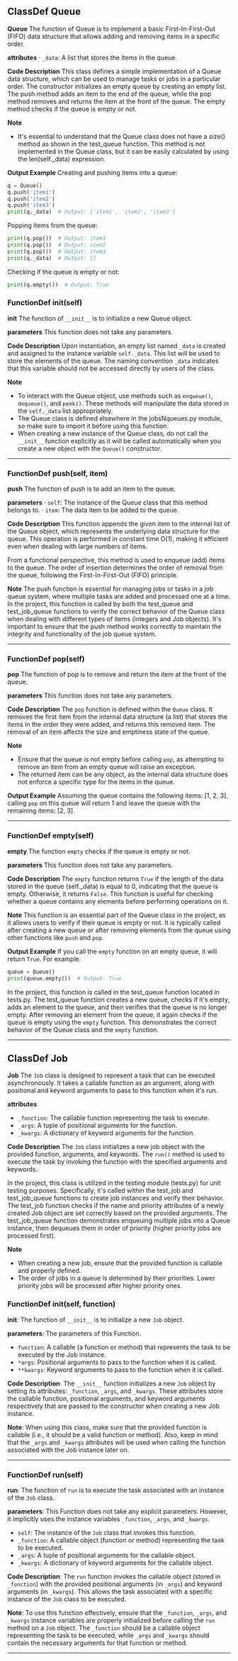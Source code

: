 ## ClassDef Queue
 **Queue**
The function of Queue is to implement a basic First-In-First-Out (FIFO) data structure that allows adding and removing items in a specific order.

**attributes**
· `_data`: A list that stores the items in the queue.

**Code Description**
This class defines a simple implementation of a Queue data structure, which can be used to manage tasks or jobs in a particular order. The constructor initializes an empty queue by creating an empty list. The push method adds an item to the end of the queue, while the pop method removes and returns the item at the front of the queue. The empty method checks if the queue is empty or not.

**Note**
- It's essential to understand that the Queue class does not have a size() method as shown in the test_queue function. This method is not implemented in the Queue class, but it can be easily calculated by using the len(self._data) expression.

**Output Example**
Creating and pushing items into a queue:
```python
q = Queue()
q.push('item1')
q.push('item2')
q.push('item3')
print(q._data)  # Output: ['item1', 'item2', 'item3']
```

Popping items from the queue:
```python
print(q.pop())  # Output: item1
print(q.pop())  # Output: item2
print(q.pop())  # Output: item3
print(q._data)  # Output: []
```

Checking if the queue is empty or not:
```python
print(q.empty())  # Output: True
```
### FunctionDef __init__(self)
 **__init__**
The function of `__init__` is to initialize a new Queue object.

**parameters**
This function does not take any parameters.

**Code Description**
Upon instantiation, an empty list named `_data` is created and assigned to the instance variable `self._data`. This list will be used to store the elements of the queue. The naming convention `_data` indicates that this variable should not be accessed directly by users of the class.

**Note**
- To interact with the Queue object, use methods such as `enqueue()`, `dequeue()`, and `peek()`. These methods will manipulate the data stored in the `self._data` list appropriately.
- The Queue class is defined elsewhere in the jobsNqueues.py module, so make sure to import it before using this function.
- When creating a new instance of the Queue class, do not call the `__init__` function explicitly as it will be called automatically when you create a new object with the `Queue()` constructor.
***
### FunctionDef push(self, item)
 **push**
The function of push is to add an item to the queue.

**parameters**
· `self`: The instance of the Queue class that this method belongs to.
· `item`: The data item to be added to the queue.

**Code Description**
This function appends the given item to the internal list of the Queue object, which represents the underlying data structure for the queue. This operation is performed in constant time O(1), making it efficient even when dealing with large numbers of items.

From a functional perspective, this method is used to enqueue (add) items to the queue. The order of insertion determines the order of removal from the queue, following the First-In-First-Out (FIFO) principle.

**Note**
The push function is essential for managing jobs or tasks in a job queue system, where multiple tasks are added and processed one at a time. In the project, this function is called by both the test_queue and test_job_queue functions to verify the correct behavior of the Queue class when dealing with different types of items (integers and Job objects). It's important to ensure that the push method works correctly to maintain the integrity and functionality of the job queue system.
***
### FunctionDef pop(self)
 **pop**
The function of pop is to remove and return the item at the front of the queue.

**parameters**
This function does not take any parameters.

**Code Description**
The `pop` function is defined within the `Queue` class. It removes the first item from the internal data structure (a list) that stores the items in the order they were added, and returns this removed item. The removal of an item affects the size and emptiness state of the queue.

**Note**
- Ensure that the queue is not empty before calling `pop`, as attempting to remove an item from an empty queue will raise an exception.
- The returned item can be any object, as the internal data structure does not enforce a specific type for the items in the queue.

**Output Example**
Assuming the queue contains the following items: [1, 2, 3], calling `pop` on this queue will return 1 and leave the queue with the remaining items: [2, 3].
***
### FunctionDef empty(self)
 **empty**
The function `empty` checks if the queue is empty or not.

**parameters**
This function does not take any parameters.

**Code Description**
The `empty` function returns `True` if the length of the data stored in the queue (self._data) is equal to 0, indicating that the queue is empty. Otherwise, it returns `False`. This function is useful for checking whether a queue contains any elements before performing operations on it.

**Note**
This function is an essential part of the Queue class in the project, as it allows users to verify if their queue is empty or not. It is typically called after creating a new queue or after removing elements from the queue using other functions like `push` and `pop`.

**Output Example**
If you call the `empty` function on an empty queue, it will return `True`. For example:
```python
queue = Queue()
print(queue.empty())  # Output: True
```

In the project, this function is called in the test_queue function located in tests.py. The test_queue function creates a new queue, checks if it's empty, adds an element to the queue, and then verifies that the queue is no longer empty. After removing an element from the queue, it again checks if the queue is empty using the `empty` function. This demonstrates the correct behavior of the Queue class and the `empty` function.
***
## ClassDef Job
 **Job**
The `Job` class is designed to represent a task that can be executed asynchronously. It takes a callable function as an argument, along with positional and keyword arguments to pass to this function when it's run.

**attributes**
- `_function`: The callable function representing the task to execute.
- `_args`: A tuple of positional arguments for the function.
- `_kwargs`: A dictionary of keyword arguments for the function.

**Code Description**
The `Job` class initializes a new job object with the provided function, arguments, and keywords. The `run()` method is used to execute the task by invoking the function with the specified arguments and keywords.

In the project, this class is utilized in the testing module (tests.py) for unit testing purposes. Specifically, it's called within the test_job and test_job_queue functions to create job instances and verify their behavior. The test_job function checks if the name and priority attributes of a newly created Job object are set correctly based on the provided arguments. The test_job_queue function demonstrates enqueuing multiple jobs into a Queue instance, then dequeues them in order of priority (higher priority jobs are processed first).

**Note**
- When creating a new job, ensure that the provided function is callable and properly defined.
- The order of jobs in a queue is determined by their priorities. Lower priority jobs will be processed after higher priority ones.
### FunctionDef __init__(self, function)
 **__init__**: The function of `__init__` is to initialize a new `Job` object.

**parameters**: The parameters of this Function.
- `function`: A callable (a function or method) that represents the task to be executed by the Job instance.
- `*args`: Positional arguments to pass to the function when it is called.
- `**kwargs`: Keyword arguments to pass to the function when it is called.

**Code Description**: The `__init__` function initializes a new `Job` object by setting its attributes: `_function`, `_args`, and `_kwargs`. These attributes store the callable function, positional arguments, and keyword arguments respectively that are passed to the constructor when creating a new Job instance.

**Note**: When using this class, make sure that the provided function is callable (i.e., it should be a valid function or method). Also, keep in mind that the `_args` and `_kwargs` attributes will be used when calling the function associated with the Job instance later on.
***
### FunctionDef run(self)
 **run**: The function of `run` is to execute the task associated with an instance of the `Job` class.

**parameters**: This Function does not take any explicit parameters. However, it implicitly uses the instance variables `_function`, `_args`, and `_kwargs`.

- `self`: The instance of the `Job` class that invokes this function.
- `_function`: A callable object (function or method) representing the task to be executed.
- `_args`: A tuple of positional arguments for the callable object.
- `_kwargs`: A dictionary of keyword arguments for the callable object.

**Code Description**: The `run` function invokes the callable object (stored in `_function`) with the provided positional arguments (in `_args`) and keyword arguments (in `_kwargs`). This allows the task associated with a specific instance of the `Job` class to be executed.

**Note**: To use this function effectively, ensure that the `_function`, `_args`, and `_kwargs` instance variables are properly initialized before calling the `run` method on a `Job` object. The `_function` should be a callable object representing the task to be executed, while `_args` and `_kwargs` should contain the necessary arguments for that function or method.
***
